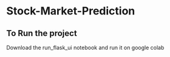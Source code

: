 # Stock-Market-Prediction
## To Run the project 
Download the run_flask_ui notebook and run it on google colab
